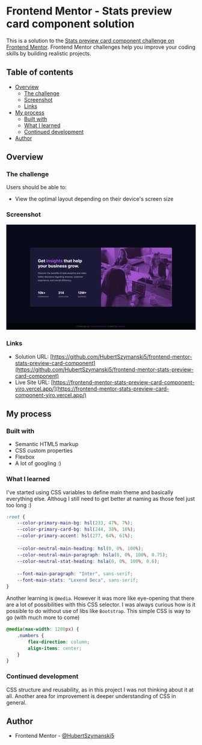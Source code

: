 # Frontend Mentor - Stats preview card component solution

This is a solution to the [Stats preview card component challenge on Frontend Mentor](https://www.frontendmentor.io/challenges/stats-preview-card-component-8JqbgoU62). Frontend Mentor challenges help you improve your coding skills by building realistic projects.

## Table of contents

- [Overview](#overview)
  - [The challenge](#the-challenge)
  - [Screenshot](#screenshot)
  - [Links](#links)
- [My process](#my-process)
  - [Built with](#built-with)
  - [What I learned](#what-i-learned)
  - [Continued development](#continued-development)
- [Author](#author)

## Overview

### The challenge

Users should be able to:

- View the optimal layout depending on their device's screen size

### Screenshot

![](./screenshot.png)

### Links

- Solution URL: [https://github.com/HubertSzymanski5/frontend-mentor-stats-preview-card-component](https://github.com/HubertSzymanski5/frontend-mentor-stats-preview-card-component)
- Live Site URL: [https://frontend-mentor-stats-preview-card-component-yiro.vercel.app/](https://frontend-mentor-stats-preview-card-component-yiro.vercel.app/)

## My process

### Built with

- Semantic HTML5 markup
- CSS custom properties
- Flexbox
- A lot of googling :)

### What I learned

I've started using CSS variables to define main theme and basically
everything else. Althoug I still need to get better at naming as
those feel just too long :)

```css
:root {
	--color-primary-main-bg: hsl(233, 47%, 7%);
	--color-primary-card-bg: hsl(244, 38%, 16%);
	--color-primary-accent: hsl(277, 64%, 61%);

	--color-neutral-main-heading: hsl(0, 0%, 100%);
	--color-neutral-main-paragraph: hsla(0, 0%, 100%, 0.75);
	--color-neutral-stat-heading: hsla(0, 0%, 100%, 0.6);

	--font-main-paragraph: "Inter", sans-serif;
	--font-main-stats: "Lexend Deca", sans-serif;
}
```

Another learning is `@media`. However it was more like eye-opening
that there are a lot of possibilities with this CSS selector. I was
always curious how is it possible to do without use of libs like
`Bootstrap`. This simple CSS is way to go (with much more to come)

```css
@media(max-width: 1200px) {
	.numbers {
		flex-direction: column;
		align-items: center;
	}
}
```

### Continued development

CSS structure and reusability, as in this project I was not thinking
about it at all. Another area for improvement is deeper understanding
of CSS in general.

## Author

- Frontend Mentor - [@HubertSzymanski5](https://www.frontendmentor.io/profile/HubertSzymanski5)
